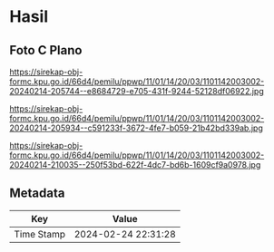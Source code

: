 # Hasil

## Foto C Plano

https://sirekap-obj-formc.kpu.go.id/66d4/pemilu/ppwp/11/01/14/20/03/1101142003002-20240214-205744--e8684729-e705-431f-9244-52128df06922.jpg

https://sirekap-obj-formc.kpu.go.id/66d4/pemilu/ppwp/11/01/14/20/03/1101142003002-20240214-205934--c591233f-3672-4fe7-b059-21b42bd339ab.jpg

https://sirekap-obj-formc.kpu.go.id/66d4/pemilu/ppwp/11/01/14/20/03/1101142003002-20240214-210035--250f53bd-622f-4dc7-bd6b-1609cf9a0978.jpg


## Metadata

| Key        | Value               |
| ---------- | ------------------- |
| Time Stamp | 2024-02-24 22:31:28 |



